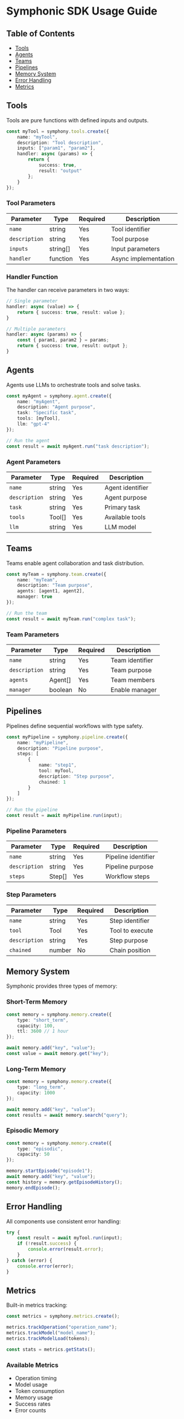 # Symphonic SDK Usage Guide

## Table of Contents

- [Tools](#tools)
- [Agents](#agents)
- [Teams](#teams)
- [Pipelines](#pipelines)
- [Memory System](#memory-system)
- [Error Handling](#error-handling)
- [Metrics](#metrics)

## Tools

Tools are pure functions with defined inputs and outputs.

```typescript
const myTool = symphony.tools.create({
    name: "myTool",
    description: "Tool description",
    inputs: ["param1", "param2"],
    handler: async (params) => {
        return {
            success: true,
            result: "output"
        };
    }
});
```

### Tool Parameters

| Parameter | Type | Required | Description |
|-----------|------|----------|-------------|
| `name` | string | Yes | Tool identifier |
| `description` | string | Yes | Tool purpose |
| `inputs` | string[] | Yes | Input parameters |
| `handler` | function | Yes | Async implementation |

### Handler Function

The handler can receive parameters in two ways:

```typescript
// Single parameter
handler: async (value) => {
    return { success: true, result: value };
}

// Multiple parameters
handler: async (params) => {
    const { param1, param2 } = params;
    return { success: true, result: output };
}
```

## Agents

Agents use LLMs to orchestrate tools and solve tasks.

```typescript
const myAgent = symphony.agent.create({
    name: "myAgent",
    description: "Agent purpose",
    task: "Specific task",
    tools: [myTool],
    llm: "gpt-4"
});

// Run the agent
const result = await myAgent.run("task description");
```

### Agent Parameters

| Parameter | Type | Required | Description |
|-----------|------|----------|-------------|
| `name` | string | Yes | Agent identifier |
| `description` | string | Yes | Agent purpose |
| `task` | string | Yes | Primary task |
| `tools` | Tool[] | Yes | Available tools |
| `llm` | string | Yes | LLM model |

## Teams

Teams enable agent collaboration and task distribution.

```typescript
const myTeam = symphony.team.create({
    name: "myTeam",
    description: "Team purpose",
    agents: [agent1, agent2],
    manager: true
});

// Run the team
const result = await myTeam.run("complex task");
```

### Team Parameters

| Parameter | Type | Required | Description |
|-----------|------|----------|-------------|
| `name` | string | Yes | Team identifier |
| `description` | string | Yes | Team purpose |
| `agents` | Agent[] | Yes | Team members |
| `manager` | boolean | No | Enable manager |

## Pipelines

Pipelines define sequential workflows with type safety.

```typescript
const myPipeline = symphony.pipeline.create({
    name: "myPipeline",
    description: "Pipeline purpose",
    steps: [
        {
            name: "step1",
            tool: myTool,
            description: "Step purpose",
            chained: 1
        }
    ]
});

// Run the pipeline
const result = await myPipeline.run(input);
```

### Pipeline Parameters

| Parameter | Type | Required | Description |
|-----------|------|----------|-------------|
| `name` | string | Yes | Pipeline identifier |
| `description` | string | Yes | Pipeline purpose |
| `steps` | Step[] | Yes | Workflow steps |

### Step Parameters

| Parameter | Type | Required | Description |
|-----------|------|----------|-------------|
| `name` | string | Yes | Step identifier |
| `tool` | Tool | Yes | Tool to execute |
| `description` | string | Yes | Step purpose |
| `chained` | number | No | Chain position |

## Memory System

Symphonic provides three types of memory:

### Short-Term Memory
```typescript
const memory = symphony.memory.create({
    type: "short_term",
    capacity: 100,
    ttl: 3600 // 1 hour
});

await memory.add("key", "value");
const value = await memory.get("key");
```

### Long-Term Memory
```typescript
const memory = symphony.memory.create({
    type: "long_term",
    capacity: 1000
});

await memory.add("key", "value");
const results = await memory.search("query");
```

### Episodic Memory
```typescript
const memory = symphony.memory.create({
    type: "episodic",
    capacity: 50
});

memory.startEpisode("episode1");
await memory.add("key", "value");
const history = memory.getEpisodeHistory();
memory.endEpisode();
```

## Error Handling

All components use consistent error handling:

```typescript
try {
    const result = await myTool.run(input);
    if (!result.success) {
        console.error(result.error);
    }
} catch (error) {
    console.error(error);
}
```

## Metrics

Built-in metrics tracking:

```typescript
const metrics = symphony.metrics.create();

metrics.trackOperation("operation_name");
metrics.trackModel("model_name");
metrics.trackModelLoad(tokens);

const stats = metrics.getStats();
```

### Available Metrics

- Operation timing
- Model usage
- Token consumption
- Memory usage
- Success rates
- Error counts 
